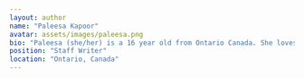 ```yaml
---
layout: author
name: "Paleesa Kapoor"
avatar: assets/images/paleesa.png
bio: "Paleesa (she/her) is a 16 year old from Ontario Canada. She loves to draw, listen to music and watch netflix. Paleesa also enjoys reading and creating various art pieces. She joined We Need To Talk because she believes that it is important for people to express their opinions."
position: "Staff Writer"
location: "Ontario, Canada"
---
```

